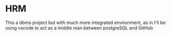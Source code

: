 # HRM

This a dbms project but with much more integrated environment, as in I'll be using vscode to act as a middle man between postgreSQL and GitHub
